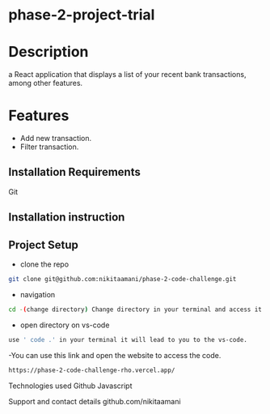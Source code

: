 # phase-2-project-trial
# Description
a React application that displays a list of your recent bank transactions, among other features.

# Features
- Add new transaction.
- Filter transaction.

## Installation Requirements
Git

## Installation instruction

## Project Setup
- clone the repo  
```bash
git clone git@github.com:nikitaamani/phase-2-code-challenge.git
```
- navigation
```bash 
cd -(change directory) Change directory in your terminal and access it.
```
- open directory on vs-code
```bash 
use ' code .' in your terminal it will lead to you to the vs-code.
```
-You can use this link and open the website to access the code.
```bash
https://phase-2-code-challenge-rho.vercel.app/
```
Technologies used Github Javascript

Support and contact details github.com/nikitaamani